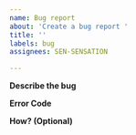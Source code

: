```yaml
---
name: Bug report
about: 'Create a bug report '
title: ''
labels: bug
assignees: SEN-SENSATION

---
```


**Describe the bug**
<!-- A clear and concise description of what the bug is. -->

**Error Code**
<!-- Screen Shots / Text -->

**How? (Optional)**
<!-- If you have any idea how the error happens please describe it. -->
